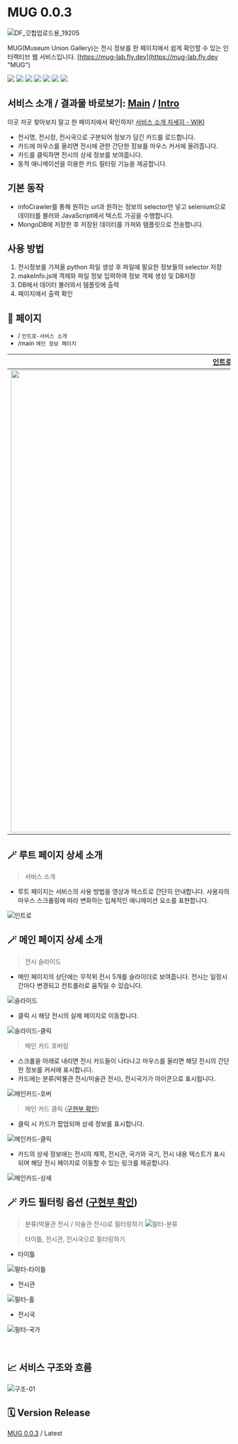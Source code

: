 # MUG 0.0.3

![DF_깃헙업로드용_19205](https://user-images.githubusercontent.com/70316567/224071275-bd290abd-9683-4598-9ed5-d6a7365376ae.jpg)

MUG(Museum Union Gallery)는 전시 정보를 한 페이지에서 쉽게 확인할 수 있는 인터랙티브 웹 서비스입니다.
[https://mug-lab.fly.dev](https://mug-lab.fly.dev "MUG")

<div> 
<img src="https://img.shields.io/badge/JavaScript-F7DF1E?style=for-the-badge&logo=JavaScript&logoColor=white">
<img src="https://img.shields.io/badge/jQuery-0769AD?style=for-the-badge&logo=jQuery&logoColor=white">
<img src="https://img.shields.io/badge/Express-000000?style=for-the-badge&logo=Express&logoColor=white">
<img src="https://img.shields.io/badge/Pug-A86454?style=for-the-badge&logo=Pug&logoColor=white">
<img src="https://img.shields.io/badge/Sass-CC6699?style=for-the-badge&logo=Sass&logoColor=white">
<img src="https://img.shields.io/badge/MongoDB-47A248?style=for-the-badge&logo=MongoDB&logoColor=white">
<img src="https://img.shields.io/badge/Illustrator-FF9A00?style=for-the-badge&logo=AdobeIllustrator&logoColor=white">
</div>

<div >

</div>

## 서비스 소개 / 결과물 바로보기: [Main](https://mug-lab.fly.dev/main) / [Intro](https://mug-lab.fly.dev/)

이곳 저곳 찾아보지 말고 한 페이지에서 확인하자! [서비스 소개 자세히 - WIKI](https://github.com/yjglab/MuG/wiki/%EC%84%9C%EB%B9%84%EC%8A%A4-%EA%B8%B0%ED%9A%8D-%EB%B0%B0%EA%B2%BD%EA%B3%BC-%EA%B8%B0%EB%8A%A5-%EC%86%8C%EA%B0%9C)

- 전시명, 전시장, 전시국으로 구분되어 정보가 담긴 카드를 로드합니다.
- 카드에 마우스를 올리면 전시에 관한 간단한 정보를 마우스 커서에 올려줍니다.
- 카드를 클릭하면 전시의 상세 정보를 보여줍니다.
- 동적 애니메이션을 이용한 카드 필터링 기능을 제공합니다.

## 기본 동작

- infoCrawler를 통해 원하는 url과 원하는 정보의 selector만 넣고 selenium으로 데이터를 불러와 JavaScript에서 텍스트 가공을 수행합니다.
- MongoDB에 저장한 후 저장된 데이터를 가져와 템플릿으로 전송합니다.

## 사용 방법

1. 전시정보를 가져올 python 파일 생성 후 파일에 필요한 정보들의 selector 저장
2. makeInfo.js에 객체와 파일 정보 입력하여 정보 객체 생성 및 DB저장
3. DB에서 데이터 불러와서 템플릿에 출력
4. 페이지에서 출력 확인

## 📃 페이지

- / `인트로-서비스 소개`
- /main `메인 정보 페이지`

| [인트로-서비스 소개](https://github.com/yjglab/MuG/wiki/%EC%84%9C%EB%B9%84%EC%8A%A4-%EA%B8%B0%ED%9A%8D-%EB%B0%B0%EA%B2%BD%EA%B3%BC-%EA%B8%B0%EB%8A%A5-%EC%86%8C%EA%B0%9C#%EC%9D%B8%ED%8A%B8%EB%A1%9C) | [메인 화면](https://github.com/yjglab/MuG/wiki/%EC%84%9C%EB%B9%84%EC%8A%A4-%EA%B8%B0%ED%9A%8D-%EB%B0%B0%EA%B2%BD%EA%B3%BC-%EA%B8%B0%EB%8A%A5-%EC%86%8C%EA%B0%9C#%EB%A9%94%EC%9D%B8-%ED%99%94%EB%A9%B4) |
| :---------------------------------------------------------------------------------------------------------------------------------------------------------------------------------------------------: | :----------------------------------------------------------------------------------------------------------------------------------------------------------------------------------------------------: |
|                              <img width="1043" alt="image" src="https://user-images.githubusercontent.com/70316567/224076728-d8891fb3-339d-4c55-87bb-cf661de1081d.png">                               |                               <img width="1043" alt="image" src="https://user-images.githubusercontent.com/70316567/224076735-bdd7dba9-267c-4681-b2eb-23bf867afd5a.png">                               |

## 🪄 루트 페이지 상세 소개

> 서비스 소개

- 루트 페이지는 서비스의 사용 방법을 영상과 텍스트로 간단히 안내합니다. 사용자의 마우스 스크롤링에 따라 변화하는 입체적인 애니메이션 요소를 표현합니다.

![인트로](https://github.com/yjglab/MuG/assets/70316567/ad6c4f25-e2d1-4497-a794-b1a1e325da8c)

## 🪄 메인 페이지 상세 소개

> 전시 슬라이드

- 메인 페이지의 상단에는 무작위 전시 5개를 슬라이더로 보여줍니다. 전시는 일정시간마다 변경되고 컨트롤러로 움직일 수 있습니다.

![슬라이드](https://github.com/yjglab/MuG/assets/70316567/85c69c87-0429-4c05-9fd9-5495a1859097)

- 클릭 시 해당 전시의 실제 페이지로 이동합니다.

![슬라이드-클릭](https://github.com/yjglab/MuG/assets/70316567/4f47a43f-9ac1-4982-8fd4-2f3d75a4fd0d)

> 메인 카드 호버링

- 스크롤을 아래로 내리면 전시 카드들이 나타나고 마우스를 올리면 해당 전시의 간단한 정보를 커서에 표시합니다.
- 카드에는 분류(박물관 전시/미술관 전시), 전시국가가 아이콘으로 표시됩니다.

![메인카드-호버](https://github.com/yjglab/MuG/assets/70316567/908ca20c-4c32-44f9-be62-492cb43e206f)

> 메인 카드 클릭 ([구현부 확인](https://github.com/yjglab/MuG/wiki/%EA%B5%AC%ED%98%84%EB%90%9C-%EC%9D%B8%ED%84%B0%EB%9E%99%ED%8B%B0%EB%B8%8C-%EC%9A%94%EC%86%8C#%EB%A9%94%EC%9D%B8---%EC%B9%B4%EB%93%9C-%ED%81%B4%EB%A6%AD-%EC%9D%B8%ED%84%B0%EB%9E%99%EC%85%98))

- 클릭 시 카드가 팝업되며 상세 정보를 표시합니다.

![메인카드-클릭](https://github.com/yjglab/MuG/assets/70316567/60c5bfaa-ae5a-4865-aca3-3518273110da)

- 카드의 상세 정보에는 전시의 제목, 전시관, 국가와 국기, 전시 내용 텍스트가 표시되며 해당 전시 페이지로 이동할 수 있는 링크를 제공합니다.

![메인카드-상세](https://github.com/yjglab/MuG/assets/70316567/7962a927-1e98-4cd5-bd57-abd07b0b2add)

## 🪄 카드 필터링 옵션 ([구현부 확인](https://github.com/yjglab/MuG/wiki/%EA%B5%AC%ED%98%84%EB%90%9C-%EC%9D%B8%ED%84%B0%EB%9E%99%ED%8B%B0%EB%B8%8C-%EC%9A%94%EC%86%8C#%EB%A9%94%EC%9D%B8---%EC%B9%B4%EB%93%9C-%ED%95%84%ED%84%B0%EB%A7%81-%EC%95%A0%EB%8B%88%EB%A9%94%EC%9D%B4%EC%85%98))

> 분류(박물관 전시 / 미술관 전시)로 필터링하기
> ![필터-분류](https://github.com/yjglab/MuG/assets/70316567/17b8733a-a708-4956-82ff-e6f35e2c933c)

> 타이틀, 전시관, 전시국으로 필터링하기

- 타이틀

![필터-타이틀](https://github.com/yjglab/MuG/assets/70316567/28269919-3850-45a1-930e-fbfff2aeac7c)

- 전시관

![필터-홀](https://github.com/yjglab/MuG/assets/70316567/49bfc411-765f-43ce-ab53-23a66297a262)

- 전시국

![필터-국가](https://github.com/yjglab/MuG/assets/70316567/d45def6c-a025-4c23-bff2-9cdbd1ad9554)

<br />

## 📈 서비스 구조와 흐름

![구조-01](https://user-images.githubusercontent.com/70316567/224111663-f499f1b1-f407-4977-b976-44899398926a.png)

## 🗓 Version Release

[MUG 0.0.3](https://github.com/yjglab/MuG "MUG") / Latest
